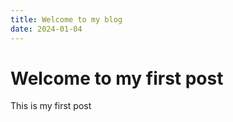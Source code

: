 ```yaml
---
title: Welcome to my blog
date: 2024-01-04
---
```

# Welcome to my first post
This is my first post
